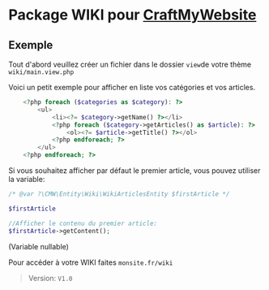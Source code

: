 # Package WIKI pour [CraftMyWebsite](https://craftmywebsite.fr)



## Exemple

Tout d'abord veuillez créer un fichier dans le dossier ```view```de votre thème ```wiki/main.view.php```

Voici un petit exemple pour afficher en liste vos catégories et vos articles.

```php
    <?php foreach ($categories as $category): ?>
        <ul>
            <li><?= $category->getName() ?></li>
            <?php foreach ($category->getArticles() as $article): ?>
                <ol><?= $article->getTitle() ?></ol>
            <?php endforeach; ?>
        </ul>
    <?php endforeach; ?>
```

Si vous souhaitez afficher par défaut le premier article, vous pouvez utiliser la variable:
```php
/* @var ?\CMW\Entity\Wiki\WikiArticlesEntity $firstArticle */

$firstArticle

//Afficher le contenu du premier article:
$firstArticle->getContent();
```
(Variable nullable)


Pour accéder à votre WIKI faites ``monsite.fr/wiki``

> Version: `V1.0`


